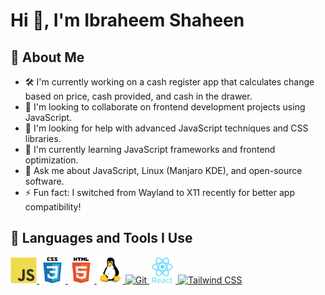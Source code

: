 <h1>Hi 👋, I'm Ibraheem Shaheen</h1>

<h2>💫 About Me</h2>
<ul>
  <li>🛠️ I'm currently working on a cash register app that calculates change based on price, cash provided, and cash in the drawer.</li>
  <li>🤝 I'm looking to collaborate on frontend development projects using JavaScript.</li>
  <li>🌿 I'm looking for help with advanced JavaScript techniques and CSS libraries.</li>
  <li>🌱 I'm currently learning JavaScript frameworks and frontend optimization.</li>
  <li>💬 Ask me about JavaScript, Linux (Manjaro KDE), and open-source software.</li>
  <li>⚡ Fun fact: I switched from Wayland to X11 recently for better app compatibility!</li>
</ul>

<h2>🚀 Languages and Tools I Use</h2>
<p align="left">
  <a href="https://developer.mozilla.org/en-US/docs/Web/JavaScript" target="_blank">
    <img src="https://raw.githubusercontent.com/devicons/devicon/master/icons/javascript/javascript-original.svg" alt="JavaScript" width="42" height="42"/>
  </a>
  <a href="https://developer.mozilla.org/en-US/docs/Web/CSS" target="_blank">
    <img src="https://raw.githubusercontent.com/devicons/devicon/master/icons/css3/css3-original-wordmark.svg" alt="CSS3" width="42" height="42"/>
  </a>
  <a href="https://developer.mozilla.org/en-US/docs/Web/HTML" target="_blank">
    <img src="https://raw.githubusercontent.com/devicons/devicon/master/icons/html5/html5-original-wordmark.svg" alt="HTML5" width="42" height="42"/>
  </a>
  <a href="https://www.linux.org/" target="_blank">
    <img src="https://raw.githubusercontent.com/devicons/devicon/master/icons/linux/linux-original.svg" alt="Linux" width="42" height="42"/>
  </a>
  <a href="https://git-scm.com/" target="_blank">
    <img src="https://www.vectorlogo.zone/logos/git-scm/git-scm-icon.svg" alt="Git" width="42" height="42"/>
  </a>
  <a href="https://reactjs.org/" target="_blank">
    <img src="https://raw.githubusercontent.com/devicons/devicon/master/icons/react/react-original-wordmark.svg" alt="React" width="42" height="42"/>
  </a>
  <a href="https://tailwindcss.com/" target="_blank">
    <img src="https://www.vectorlogo.zone/logos/tailwindcss/tailwindcss-icon.svg" alt="Tailwind CSS" width="42" height="42"/>
  </a>
</p>
